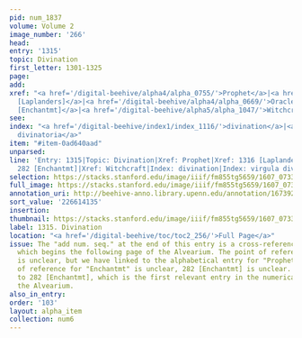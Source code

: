```yaml
---
pid: num_1837
volume: Volume 2
image_number: '266'
head:
entry: '1315'
topic: Divination
first_letter: 1301-1325
page:
add:
xref: "<a href='/digital-beehive/alpha4/alpha_0755/'>Prophet</a>|<a href='/digital-beehive/num6/num_1838/'>1316
  [Laplanders]</a>|<a href='/digital-beehive/alpha4/alpha_0669/'>Oracle</a>|<a href='/digital-beehive/num2/num_0317/'>282
  [Enchantmt]</a>|<a href='/digital-beehive/alpha5/alpha_1047/'>Witchcraft</a>"
see:
index: "<a href='/digital-beehive/index1/index_1116/'>divination</a>|<a href='/digital-beehive/index5/index_4342/'>virgula
  divinatoria</a>"
item: "#item-0ad640aad"
unparsed:
line: 'Entry: 1315|Topic: Divination|Xref: Prophet|Xref: 1316 [Laplanders]|Xref: Oracle|Xref:
  282 [Enchantmt]|Xref: Witchcraft|Index: divination|Index: virgula divinatoria|#item-0ad640aad'
selection: https://stacks.stanford.edu/image/iiif/fm855tg5659/1607_0733/878,4135,2800,906/full/0/default.jpg
full_image: https://stacks.stanford.edu/image/iiif/fm855tg5659/1607_0733/full/full/0/default.jpg
annotation_uri: http://beehive-anno.library.upenn.edu/annotation/1673929940282
sort_value: '226614135'
insertion:
thumbnail: https://stacks.stanford.edu/image/iiif/fm855tg5659/1607_0733/878,4135,600,180/250,/0/default.jpg
label: 1315. Divination
location: "<a href='/digital-beehive/toc/toc2_256/'>Full Page</a>"
issue: The "add num. seq." at the end of this entry is a cross-reference to 1316 [Laplanders],
  which begins the following page of the Alvearium. The point of reference for "Prophecy"
  is unclear, but we have linked to the alphabetical entry for "Prophet." The point
  of reference for "Enchantmt" is unclear, 282 [Enchantmt] is unclear. We have linked
  to 282 [Enchantmt], which is the first relevant entry in the numerical section of
  the Alvearium.
also_in_entry:
order: '103'
layout: alpha_item
collection: num6
---
```

